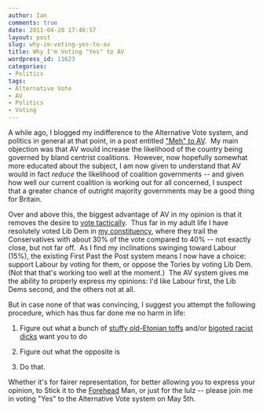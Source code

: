 ```yaml
---
author: Ian
comments: true
date: 2011-04-20 17:46:57
layout: post
slug: why-im-voting-yes-to-av
title: Why I'm Voting "Yes" to AV
wordpress_id: 11623
categories:
- Politics
tags:
- Alternative Vote
- AV
- Politics
- Voting
---
```


A while ago, I blogged my indifference to the Alternative Vote system, and politics in general at that point, in a post entitled ["Meh" to AV](http://ianrenton.com/blog/meh-to-av).  My main objection was that AV would increase the likelihood of the country being governed by bland centrist coalitions.  However, now hopefully somewhat more educated about the subject, I am now given to understand that AV would in fact _reduce_ the likelihood of coalition governments -- and given how well our current coalition is working out for all concerned, I suspect that a greater chance of outright majority governments may be a good thing for Britain.

Over and above this, the biggest advantage of AV in my opinion is that it removes the desire to [vote tactically](http://rdouglasjohnson.com/misc/av-dogshit.gif).  Thus far in my adult life I have resolutely voted Lib Dem in [my constituency](https://secure.wikimedia.org/wikipedia/en/wiki/Bournemouth_West), where they trail the Conservatives with about 30% of the vote compared to 40% -- not exactly close, but not far off.  As I find my inclinations swinging toward Labour (15%), the existing First Past the Post system means I now have a choice: support Labour by voting for them, or oppose the Tories by voting Lib Dem.  (Not that that's working too well at the moment.)  The AV system gives me the ability to properly express my opinions: I'd like Labour first, the Lib Dems second, and the others not at all.

But in case none of that was convincing, I suggest you attempt the following procedure, which has thus far done me no harm in life:

	
  1. Figure out what a bunch of [stuffy old-Etonian toffs](http://www.conservatives.com/Campaigns/No_to_AV.aspx) and/or [bigoted racist dicks](http://www.bnp.org.uk/news/why-bnp-will-urge-%E2%80%9Cno%E2%80%9D-vote-av-referendum) want you to do

	
  2. Figure out what the opposite is

	
  3. Do that.

Whether it's for fairer representation, for better allowing you to express your opinion, to Stick it to the [Forehead](https://www.facebook.com/pages/David-Camerons-massive-shiny-forehead/116750315028509) Man, or just for the lulz -- please join me in voting "Yes" to the Alternative Vote system on May 5th.
